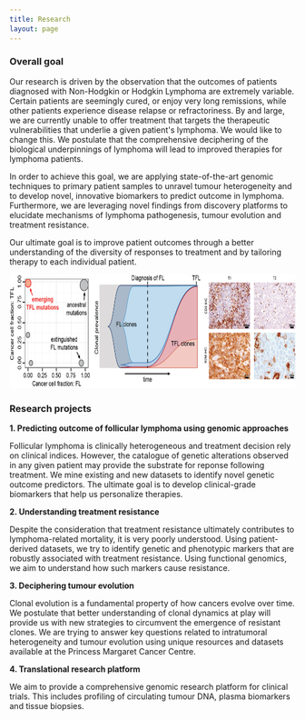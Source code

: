 ```yaml
---
title: Research
layout: page
---
```


### Overall goal

Our research is driven by the observation that the outcomes of patients diagnosed with Non-Hodgkin or Hodgkin Lymphoma are extremely variable. Certain patients are seemingly cured, or enjoy very long remissions, while other patients experience disease relapse or refractoriness. By and large, we are currently unable to offer treatment that targets the therapeutic vulnerabilities that underlie a given patient's lymphoma. We would like to change this. We postulate that the comprehensive deciphering of the biological underpinnings of lymphoma will lead to improved therapies for lymphoma patients.

In order to achieve this goal, we are applying state-of-the-art genomic techniques to primary patient samples to unravel tumour heterogeneity and to develop novel, innovative biomarkers to predict outcome in lymphoma. Furthermore, we are leveraging novel findings from discovery platforms to elucidate mechanisms of lymphoma pathogenesis, tumour evolution and treatment resistance.

Our ultimate goal is to improve patient outcomes through a better understanding of the diversity of responses to treatment and by tailoring therapy to each individual patient.

<img align="centre" src="/img/2017-07-23 Website Figure Research.png" height="200">

### Research projects

**1. Predicting outcome of follicular lymphoma using genomic approaches**

Follicular lymphoma is clinically heterogeneous and treatment decision rely on clinical indices. However, the catalogue of genetic alterations observed in any given patient may provide the substrate for reponse following treatment. We mine existing and new datasets to identify novel genetic outcome predictors. The ultimate goal is to develop clinical-grade biomarkers that help us personalize therapies. 

**2. Understanding treatment resistance**

Despite the consideration that treatment resistance ultimately contributes to lymphoma-related mortality, it is very poorly understood. Using patient-derived datasets, we try to identify genetic and phenotypic markers that are robustly associated with treatment resistance. Using functional genomics, we aim to understand how such markers cause resistance.

**3. Deciphering tumour evolution**

Clonal evolution is a fundamental property of how cancers evolve over time. We postulate that better understanding of clonal dynamics at play will provide us with new strategies to circumvent the emergence of resistant clones. We are trying to answer key questions related to intratumoral heterogeneity and tumour evolution using unique resources and datasets available at the Princess Margaret Cancer Centre.

**4. Translational research platform**

We aim to provide a comprehensive genomic research platform for clinical trials. This includes profiling of circulating tumour DNA, plasma biomarkers and tissue biopsies. 

